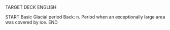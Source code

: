 TARGET DECK
ENGLISH

START
Basic
Glacial period
Back: n. Period when an exceptionally large area was covered by ice.
END
